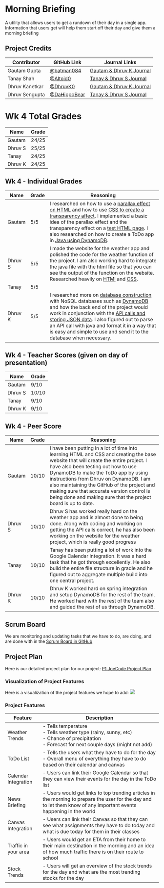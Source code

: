 # Morning Briefing  
A utility that allows users to get a rundown of their day in a single app. Information that users get will help them start off their day and give them a morning briefing

## Project Credits
Contributor | GitHub Link | Journal Links
----------- | ----------- | -------------
Gautam Gupta | [@batman084](https://github.com/batman084) | [Gautam & Dhruv K Journal](https://docs.google.com/document/d/1tCDVj-Cb-zR5BkXZF6V9x2aPzR__5qMSUu2iNDu2oko/edit?usp=sharing)
Tanay Shah | [@Altoid0](https://github.com/Altoid0) | [Tanay & Dhruv S Journal](https://docs.google.com/document/d/1g60S7gscwpYl4oalQHzpsQa1RahPRVd42iXyDRPMrnE/edit?usp=sharing)
Dhruv Kanetkar | [@DhruvK0](https://github.com/DhruvK0) | [Gautam & Dhruv K Journal](https://docs.google.com/document/d/1tCDVj-Cb-zR5BkXZF6V9x2aPzR__5qMSUu2iNDu2oko/edit?usp=sharing)
Dhruv Sengupta | [@DaHippoBear](https://github.com/DaHippoBear) | [Tanay & Dhruv S Journal](https://docs.google.com/document/d/1g60S7gscwpYl4oalQHzpsQa1RahPRVd42iXyDRPMrnE/edit?usp=sharing)

# Wk 4 Total Grades
Name | Grade
-------- | -------
Gautam | 24/25  
Dhruv S | 25/25
Tanay | 24/25
Dhruv K | 24/25

## Wk 4 - Individual Grades
Name | Grade | Reasoning
------- | ------ | ---------------------------------------------------------------------------------------------------------------------------------
Gautam | 5/5 | I researched on how to use a [parallax effect on HTML](https://www.w3schools.com/howto/howto_css_parallax.asp) and how to use [CSS to create a transparency affect](https://www.w3schools.com/css/css_image_transparency.asp). I implemented a basic idea of the parallax effect and the transparency effect on a [test HTML page](https://github.com/Altoid0/Nautilus/blob/master/main/src/static/mainpage.html). I also researched on how to create a ToDo app in [Java using DynamoDB](https://docs.aws.amazon.com/amazondynamodb/latest/developerguide/CodeSamples.Java.html).  
Dhruv S | 5/5 | I made the website for the weather app and polished the code for the weather function of the project. I am also working hard to integrate the java file with the html file so that you can see the output of the function on the website. Researched heavily on [HTMl](https://youtu.be/PlxWf493en4) and [CSS](https://youtu.be/0afZj1G0BIE).
Tanay | 5/5 | 
Dhruv K | 5/5 | I researched more on [database construction](https://riak.com/resources/nosql-databases/index.html?p=9937.html) with NoSQL databases such as [DynamoDB](https://spring.io/guides/gs/multi-module/) and how the back end of the project would work in conjunction with the [API calls and storing JSON data](https://github.com/Altoid0/Nautilus/blob/master/src/ApiStoreSend.java). I also figured out to parse an API call with java and format it in a way that is easy and simple to use and send it to the database when necessary. 

## Wk 4 - Teacher Scores (given on day of presentation)
Name | Grade
-------- | -------
Gautam | 9/10 
Dhruv S | 10/10
Tanay | 9/10
Dhruv K | 9/10

## Wk 4 - Peer Score
Name | Grade | Reasoning
--------- | ------- | ----------------------------------------
Gautam | 10/10 | I have been putting in a lot of time into learning HTML and CSS and creating the base website that will create the entire project. I have also been testing out how to use DynamoDB to make the ToDo app by using instructions from Dhruv on DynamoDB. I am also maintaining the GitHub of the project and making sure that accurate version control is being done and making sure that the project board is up to date. 
Dhruv S | 10/10 | Dhruv S has worked really hard on the weather app and is almost done to being done. Along with coding and working on getting the API calls correct, he has also been working on the website for the weather project, which is really good progress
Tanay | 10/10 | Tanay has been putting a lot of work into the Google Calendar integration. It was a hard task that he got through excellently. He also build the entire file structure in gradle and he figured out to aggregate multiple build into one central project.
Dhruv K | 10/10 | Dhruv K worked hard on spring integration and setup DynamoDB for the rest of the team. He worked hard with the rest of the team also and guided the rest of us through DynamoDB.

## Scrum Board
We are monitoring and updating tasks that we have to do, are doing, and are done with in the [Scrum Board in GitHub](https://github.com/Altoid0/MorningBrief/projects/1)  

## Project Plan
Here is our detailed project plan for our project: [P1 JoeCode Project Plan](https://docs.google.com/document/d/1m7wAU9ol465JiQeQv9NltoqsjlFo8B8UNO8IeDBx2rU/edit?usp=sharing)  

### Visualization of Project Features
Here is a visualization of the project features we hope to add: 
![](https://github.com/Altoid0/MorningBrief/blob/master/assets/Project%20Ideas.png)

### Project Features
Feature | Description
------- | ---------------------------------------
Weather Trends | - Tells temperature  <br>- Tells weather type (rainy, sunny, etc)<br>  - Chance of precipitation<br>  - Forecast for next couple days (might not add)<br>  
ToDo List | - Tells the users what they have to do for the day<br>  - Overall menu of everything they have to do based on their calendar and canvas  
Calendar Integration | - Users can link their Google Calendar so that they can view their events for the day in the ToDo list  
News Briefing | - Users would get links to top trending articles in the morning to prepare the user for the day and to let them know of any important events happening in the world  
Canvas Integration | - Users can link their Canvas so that they can see what assignments they have to do today and what is due today for them in their classes  
Traffic in your area | - Users would get an ETA from their home to their main destination in the morning and an idea of how much traffic there is on their route to school  
Stock Trends | - Users will get an overview of the stock trends for the day and what are the most trending stocks for the day  
